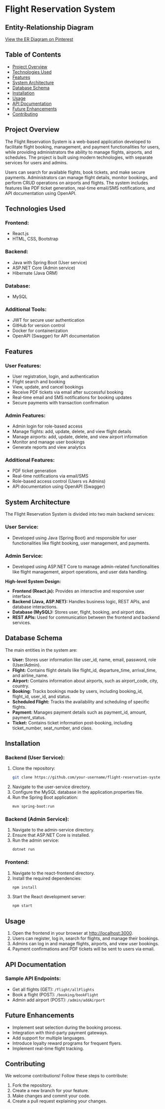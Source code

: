 # Flight Reservation System
## Entity-Relationship Diagram
[View the ER Diagram on Pinterest](https://i.pinimg.com/736x/ac/99/e2/ac99e2271ba26d0f0500803116942f85.jpg)



## Table of Contents
- [Project Overview](#project-overview)
- [Technologies Used](#technologies-used)
- [Features](#features)
- [System Architecture](#system-architecture)
- [Database Schema](#database-schema)
- [Installation](#installation)
- [Usage](#usage)
- [API Documentation](#api-documentation)
- [Future Enhancements](#future-enhancements)
- [Contributing](#contributing)


## Project Overview
The Flight Reservation System is a web-based application developed to facilitate flight booking, management, and payment functionalities for users, while providing administrators the ability to manage flights, airports, and schedules. The project is built using modern technologies, with separate services for users and admins.

Users can search for available flights, book tickets, and make secure payments. Administrators can manage flight details, monitor bookings, and perform CRUD operations on airports and flights. The system includes features like PDF ticket generation, real-time email/SMS notifications, and API documentation using OpenAPI.

## Technologies Used
### Frontend:
- React.js
- HTML, CSS, Bootstrap

### Backend:
- Java with Spring Boot (User service)
- ASP.NET Core (Admin service)
- Hibernate (Java ORM)

### Database:
- MySQL

### Additional Tools:
- JWT for secure user authentication
- GitHub for version control
- Docker for containerization
- OpenAPI (Swagger) for API documentation

## Features
### User Features:
- User registration, login, and authentication
- Flight search and booking
- View, update, and cancel bookings
- Receive PDF tickets via email after successful booking
- Real-time email and SMS notifications for booking updates
- Secure payments with transaction confirmation

### Admin Features:
- Admin login for role-based access
- Manage flights: add, update, delete, and view flight details
- Manage airports: add, update, delete, and view airport information
- Monitor and manage user bookings
- Generate reports and view analytics

### Additional Features:
- PDF ticket generation
- Real-time notifications via email/SMS
- Role-based access control (Users vs Admins)
- API documentation using OpenAPI (Swagger)

## System Architecture
The Flight Reservation System is divided into two main backend services:

### User Service:
- Developed using Java (Spring Boot) and responsible for user functionalities like flight booking, user management, and payments.

### Admin Service:
- Developed using ASP.NET Core to manage admin-related functionalities like flight management, airport operations, and user data handling.

**High-level System Design:**
- **Frontend (React.js):** Provides an interactive and responsive user interface.
- **Backend (Java, ASP.NET):** Handles business logic, REST APIs, and database interactions.
- **Database (MySQL):** Stores user, flight, booking, and airport data.
- **REST APIs:** Used for communication between the frontend and backend services.

## Database Schema
The main entities in the system are:
- **User:** Stores user information like user_id, name, email, password, role (User/Admin).
- **Flight:** Contains flight details like flight_id, departure_time, arrival_time, and airline_name.
- **Airport:** Contains information about airports, such as airport_code, city, country.
- **Booking:** Tracks bookings made by users, including booking_id, flight_id, user_id, and status.
- **Scheduled Flight:** Tracks the availability and scheduling of specific flights.
- **Payment:** Manages payment details such as payment_id, amount, payment_status.
- **Ticket:** Contains ticket information post-booking, including ticket_number, seat_number, and class.

## Installation
### Backend (User Service):
1. Clone the repository:
   ```bash
   git clone https://github.com/your-username/flight-reservation-system.git
2. Navigate to the user-service directory.
3. Configure the MySQL database in the application.properties file.
4. Run the Spring Boot application:
   ```bash
   mvn spring-boot:run

### Backend (Admin Service):
1. Navigate to the admin-service directory.
2. Ensure that ASP.NET Core is installed.
3. Run the admin service:
    ```bash
    dotnet run

### Frontend:
1. Navigate to the react-frontend directory.
2. Install the required dependencies:
   ```bash
   npm install

3. Start the React development server:
   ```bash
   npm start

## Usage
1. Open the frontend in your browser at [http://localhost:3000](http://localhost:3000).
2. Users can register, log in, search for flights, and manage their bookings.
3. Admins can log in and manage flights, airports, and view user bookings.
4. Payment confirmations and PDF tickets will be sent to users via email.

## API Documentation
### Sample API Endpoints:
- Get all flights (GET): `/flight/allFlights`
- Book a flight (POST): `/booking/bookFlight`
- Admin add airport (POST): `/admin/addAirport`

## Future Enhancements
- Implement seat selection during the booking process.
- Integration with third-party payment gateways.
- Add support for multiple languages.
- Introduce loyalty reward programs for frequent flyers.
- Implement real-time flight tracking.

## Contributing
We welcome contributions! Follow these steps to contribute:
1. Fork the repository.
2. Create a new branch for your feature.
3. Make changes and commit your code.
4. Create a pull request explaining your changes.



